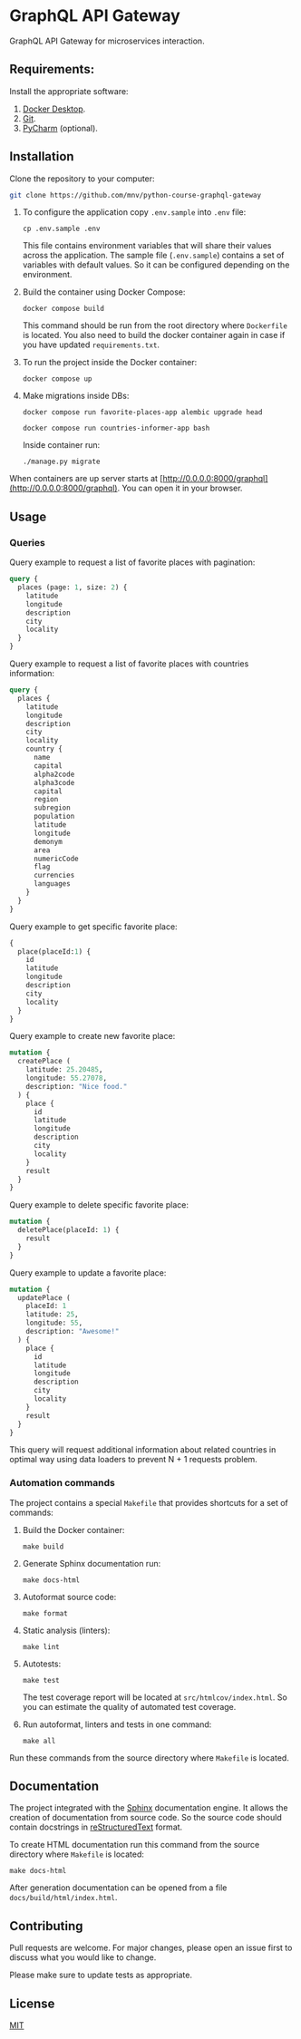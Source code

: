 # GraphQL API Gateway

GraphQL API Gateway for microservices interaction.

## Requirements:

Install the appropriate software:

1. [Docker Desktop](https://www.docker.com).
2. [Git](https://github.com/git-guides/install-git).
3. [PyCharm](https://www.jetbrains.com/ru-ru/pycharm/download) (optional).

## Installation

Clone the repository to your computer:
```bash
git clone https://github.com/mnv/python-course-graphql-gateway
```

1. To configure the application copy `.env.sample` into `.env` file:
    ```shell
    cp .env.sample .env
    ```
   
    This file contains environment variables that will share their values across the application.
    The sample file (`.env.sample`) contains a set of variables with default values. 
    So it can be configured depending on the environment.

2. Build the container using Docker Compose:
    ```shell
    docker compose build
    ```
    This command should be run from the root directory where `Dockerfile` is located.
    You also need to build the docker container again in case if you have updated `requirements.txt`.

3. To run the project inside the Docker container:
    ```shell
    docker compose up
    ```

4. Make migrations inside DBs:

    ```shell
    docker compose run favorite-places-app alembic upgrade head
    ```

    ```shell
    docker compose run countries-informer-app bash
    ```
   Inside container run:
    ```shell
    ./manage.py migrate
    ```
When containers are up server starts at [http://0.0.0.0:8000/graphql](http://0.0.0.0:8000/graphql). You can open it in your browser.

## Usage

### Queries

Query example to request a list of favorite places with pagination: 
```graphql
query {
  places (page: 1, size: 2) {
    latitude
    longitude
    description
    city
    locality
  }
}
```

Query example to request a list of favorite places with countries information: 
```graphql
query {
  places {
    latitude
    longitude
    description
    city
    locality
    country {
      name
      capital
      alpha2code
      alpha3code
      capital
      region
      subregion
      population
      latitude
      longitude
      demonym
      area
      numericCode
      flag
      currencies
      languages
    }
  }
}
```

Query example to get specific favorite place: 
```graphql
{
  place(placeId:1) {
    id
    latitude
    longitude
    description
    city
    locality
  }
}
```

Query example to create new favorite place: 
```graphql
mutation {
  createPlace (
    latitude: 25.20485,
    longitude: 55.27078,
    description: "Nice food."
  ) {
    place {
      id
      latitude
      longitude
      description
      city
      locality
    }
    result
  }
}
```

Query example to delete specific favorite place: 
```graphql
mutation {
  deletePlace(placeId: 1) {
    result
  }
}
```

Query example to update a favorite place: 
```graphql
mutation {
  updatePlace (
  	placeId: 1
    latitude: 25,
    longitude: 55,
    description: "Awesome!"
  ) {
    place {
      id
      latitude
      longitude
      description
      city
      locality
    }
    result
  }
}
```

This query will request additional information about related countries in optimal way using data loaders to prevent N + 1 requests problem.

### Automation commands

The project contains a special `Makefile` that provides shortcuts for a set of commands:
1. Build the Docker container:
    ```shell
    make build
    ```

2. Generate Sphinx documentation run:
    ```shell
    make docs-html
    ```

3. Autoformat source code:
    ```shell
    make format
    ```

4. Static analysis (linters):
    ```shell
    make lint
    ```

5. Autotests:
    ```shell
    make test
    ```

    The test coverage report will be located at `src/htmlcov/index.html`. 
    So you can estimate the quality of automated test coverage.

6. Run autoformat, linters and tests in one command:
    ```shell
    make all
    ```

Run these commands from the source directory where `Makefile` is located.

## Documentation

The project integrated with the [Sphinx](https://www.sphinx-doc.org/en/master/) documentation engine. 
It allows the creation of documentation from source code. 
So the source code should contain docstrings in [reStructuredText](https://docutils.sourceforge.io/rst.html) format.

To create HTML documentation run this command from the source directory where `Makefile` is located:
```shell
make docs-html
```

After generation documentation can be opened from a file `docs/build/html/index.html`.

## Contributing
Pull requests are welcome. For major changes, please open an issue first to discuss what you would like to change.

Please make sure to update tests as appropriate.

## License
[MIT](https://choosealicense.com/licenses/mit/)
